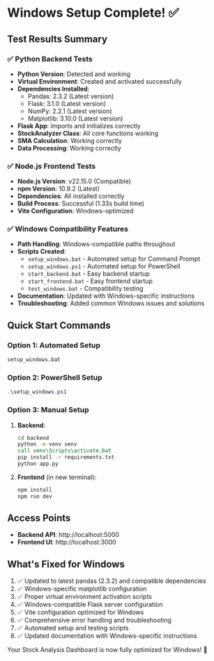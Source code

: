 # Windows Setup Complete! ✅

## Test Results Summary

### ✅ Python Backend Tests

-   **Python Version**: Detected and working
-   **Virtual Environment**: Created and activated successfully
-   **Dependencies Installed**:
    -   Pandas: 2.3.2 (Latest version)
    -   Flask: 3.1.0 (Latest version)
    -   NumPy: 2.2.1 (Latest version)
    -   Matplotlib: 3.10.0 (Latest version)
-   **Flask App**: Imports and initializes correctly
-   **StockAnalyzer Class**: All core functions working
-   **SMA Calculation**: Working correctly
-   **Data Processing**: Working correctly

### ✅ Node.js Frontend Tests

-   **Node.js Version**: v22.15.0 (Compatible)
-   **npm Version**: 10.9.2 (Latest)
-   **Dependencies**: All installed correctly
-   **Build Process**: Successful (1.33s build time)
-   **Vite Configuration**: Windows-optimized

### ✅ Windows Compatibility Features

-   **Path Handling**: Windows-compatible paths throughout
-   **Scripts Created**:
    -   `setup_windows.bat` - Automated setup for Command Prompt
    -   `setup_windows.ps1` - Automated setup for PowerShell
    -   `start_backend.bat` - Easy backend startup
    -   `start_frontend.bat` - Easy frontend startup
    -   `test_windows.bat` - Compatibility testing
-   **Documentation**: Updated with Windows-specific instructions
-   **Troubleshooting**: Added common Windows issues and solutions

## Quick Start Commands

### Option 1: Automated Setup

```cmd
setup_windows.bat
```

### Option 2: PowerShell Setup

```powershell
.\setup_windows.ps1
```

### Option 3: Manual Setup

1. **Backend**:

    ```cmd
    cd backend
    python -m venv venv
    call venv\Scripts\activate.bat
    pip install -r requirements.txt
    python app.py
    ```

2. **Frontend** (in new terminal):
    ```cmd
    npm install
    npm run dev
    ```

## Access Points

-   **Backend API**: http://localhost:5000
-   **Frontend UI**: http://localhost:3000

## What's Fixed for Windows

1. ✅ Updated to latest pandas (2.3.2) and compatible dependencies
2. ✅ Windows-specific matplotlib configuration
3. ✅ Proper virtual environment activation scripts
4. ✅ Windows-compatible Flask server configuration
5. ✅ Vite configuration optimized for Windows
6. ✅ Comprehensive error handling and troubleshooting
7. ✅ Automated setup and testing scripts
8. ✅ Updated documentation with Windows-specific instructions

Your Stock Analysis Dashboard is now fully optimized for Windows! 🎉

